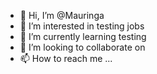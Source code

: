 - 👋 Hi, I’m @Mauringa
- 👀 I’m interested in testing jobs
- 🌱 I’m currently learning testing
- 💞️ I’m looking to collaborate on 
- 📫 How to reach me ...

<!---
Mauringa/Mauringa is a ✨ special ✨ repository because its `README.md` (this file) appears on your GitHub profile.
You can click the Preview link to take a look at your changes.
--->

